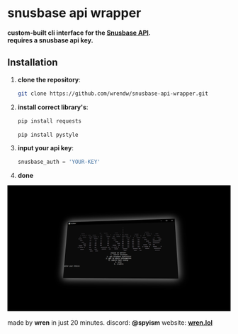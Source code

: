 
# snusbase api wrapper

<strong>custom-built cli interface for the <a href="https://snusbase.com">Snusbase API</a>.</strong>  
<strong>requires a snusbase api key.</strong>

## Installation

1. <strong>clone the repository</strong>:
   ```bash
   git clone https://github.com/wrendw/snusbase-api-wrapper.git
   ```
2. <strong>install correct library's</strong>:
   ```python
   pip install requests
   ```
   ```python
   pip install pystyle
   ```

3. <strong>input your api key</strong>:
   ```python
   snusbase_auth = 'YOUR-KEY'
   ```

4. <strong>done</strong>

![snusbase](showcase.jpg)

made by <strong>wren</strong> in just 20 minutes.
discord: <strong>@spyism</strong>
website: <strong><a href="https://wren.lol/">wren.lol</a></strong>
